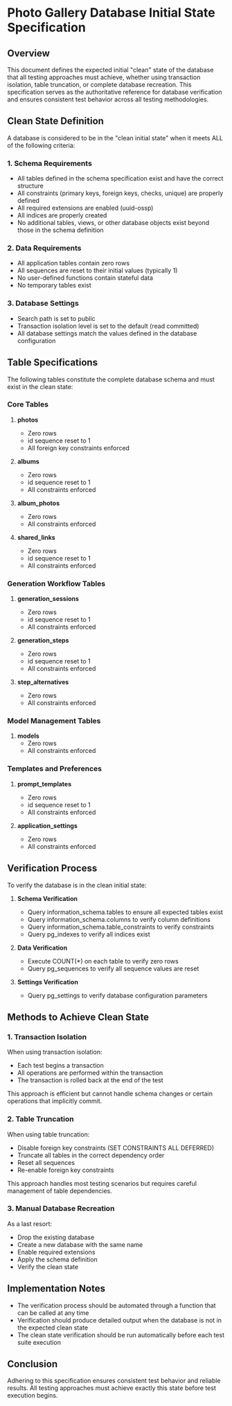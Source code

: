 # Photo Gallery Database Initial State Specification

## Overview

This document defines the expected initial "clean" state of the database that all testing approaches must achieve, whether using transaction isolation, table truncation, or complete database recreation. This specification serves as the authoritative reference for database verification and ensures consistent test behavior across all testing methodologies.

## Clean State Definition

A database is considered to be in the "clean initial state" when it meets ALL of the following criteria:

### 1. Schema Requirements

- All tables defined in the schema specification exist and have the correct structure
- All constraints (primary keys, foreign keys, checks, unique) are properly defined
- All required extensions are enabled (uuid-ossp)
- All indices are properly created
- No additional tables, views, or other database objects exist beyond those in the schema definition

### 2. Data Requirements

- All application tables contain zero rows
- All sequences are reset to their initial values (typically 1)
- No user-defined functions contain stateful data
- No temporary tables exist

### 3. Database Settings

- Search path is set to public
- Transaction isolation level is set to the default (read committed)
- All database settings match the values defined in the database configuration

## Table Specifications

The following tables constitute the complete database schema and must exist in the clean state:

### Core Tables

1. **photos**
   - Zero rows
   - id sequence reset to 1
   - All foreign key constraints enforced

2. **albums**
   - Zero rows
   - id sequence reset to 1
   - All constraints enforced

3. **album_photos**
   - Zero rows
   - All constraints enforced

4. **shared_links**
   - Zero rows
   - id sequence reset to 1
   - All constraints enforced

### Generation Workflow Tables

1. **generation_sessions**
   - Zero rows
   - id sequence reset to 1
   - All constraints enforced

2. **generation_steps**
   - Zero rows
   - id sequence reset to 1
   - All constraints enforced

3. **step_alternatives**
   - Zero rows
   - All constraints enforced

### Model Management Tables

1. **models**
   - Zero rows
   - All constraints enforced

### Templates and Preferences

1. **prompt_templates**
   - Zero rows
   - id sequence reset to 1
   - All constraints enforced

2. **application_settings**
   - Zero rows
   - All constraints enforced

## Verification Process

To verify the database is in the clean initial state:

1. **Schema Verification**
   - Query information_schema.tables to ensure all expected tables exist
   - Query information_schema.columns to verify column definitions
   - Query information_schema.table_constraints to verify constraints
   - Query pg_indexes to verify all indices exist

2. **Data Verification**
   - Execute COUNT(*) on each table to verify zero rows
   - Query pg_sequences to verify all sequence values are reset

3. **Settings Verification**
   - Query pg_settings to verify database configuration parameters

## Methods to Achieve Clean State

### 1. Transaction Isolation

When using transaction isolation:
- Each test begins a transaction
- All operations are performed within the transaction
- The transaction is rolled back at the end of the test

This approach is efficient but cannot handle schema changes or certain operations that implicitly commit.

### 2. Table Truncation

When using table truncation:
- Disable foreign key constraints (SET CONSTRAINTS ALL DEFERRED)
- Truncate all tables in the correct dependency order
- Reset all sequences
- Re-enable foreign key constraints

This approach handles most testing scenarios but requires careful management of table dependencies.

### 3. Manual Database Recreation

As a last resort:
- Drop the existing database
- Create a new database with the same name
- Enable required extensions
- Apply the schema definition
- Verify the clean state

## Implementation Notes

- The verification process should be automated through a function that can be called at any time
- Verification should produce detailed output when the database is not in the expected clean state
- The clean state verification should be run automatically before each test suite execution

## Conclusion

Adhering to this specification ensures consistent test behavior and reliable results. All testing approaches must achieve exactly this state before test execution begins.